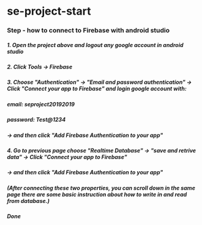# se-project-start
### Step - how to connect to Firebase with android studio
##### 1. Open the project above and logout any google account in android studio

##### 2. Click Tools -> Firebase

##### 3. Choose "Authentication" -> "Email and password authentication" -> Click "Connect your app to Firebase" and login google account with:
##### email: seproject20192019
##### password: Test@1234
##### -> and then click "Add Firebase Authentication to your app"

##### 4. Go to previous page choose "Realtime Database" -> "save and retrive data" -> Click "Connect your app to Firebase"
##### -> and then click "Add Firebase Authentication to your app"
##### (After connecting these two properties, you can scroll down in the same page there are some basic instruction about how to write in and read from database.)
##### Done
